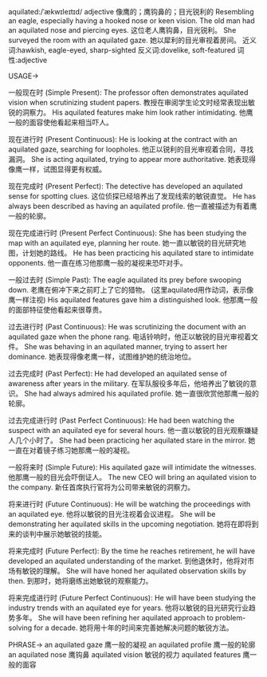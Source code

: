 aquilated:/ˈækwɪleɪtɪd/
adjective
像鹰的；鹰钩鼻的；目光锐利的
Resembling an eagle, especially having a hooked nose or keen vision.
The old man had an aquilated nose and piercing eyes.  这位老人鹰钩鼻，目光锐利。
She surveyed the room with an aquilated gaze. 她以犀利的目光审视着房间。
近义词:hawkish, eagle-eyed, sharp-sighted
反义词:dovelike, soft-featured
词性:adjective


USAGE->

一般现在时 (Simple Present):
The professor often demonstrates aquilated vision when scrutinizing student papers.  教授在审阅学生论文时经常表现出敏锐的洞察力。
His aquilated features make him look rather intimidating.  他鹰一般的面容使他看起来相当吓人。

现在进行时 (Present Continuous):
He is looking at the contract with an aquilated gaze, searching for loopholes. 他正以锐利的目光审视着合同，寻找漏洞。
She is acting aquilated, trying to appear more authoritative.  她表现得像鹰一样，试图显得更有权威。

现在完成时 (Present Perfect):
The detective has developed an aquilated sense for spotting clues.  这位侦探已经培养出了发现线索的敏锐直觉。
He has always been described as having an aquilated profile.  他一直被描述为有着鹰一般的轮廓。


现在完成进行时 (Present Perfect Continuous):
She has been studying the map with an aquilated eye, planning her route.  她一直以敏锐的目光研究地图，计划她的路线。
He has been practicing his aquilated stare to intimidate opponents. 他一直在练习他那鹰一般的凝视来恐吓对手。

一般过去时 (Simple Past):
The eagle aquilated its prey before swooping down.  老鹰在俯冲下来之前盯上了它的猎物。 (这里aquilated用作动词，表示像鹰一样注视)
His aquilated features gave him a distinguished look.  他那鹰一般的面部特征使他看起来很尊贵。


过去进行时 (Past Continuous):
He was scrutinizing the document with an aquilated gaze when the phone rang.  电话铃响时，他正以敏锐的目光审视着文件。
She was behaving in an aquilated manner, trying to assert her dominance.  她表现得像老鹰一样，试图维护她的统治地位。


过去完成时 (Past Perfect):
He had developed an aquilated sense of awareness after years in the military.  在军队服役多年后，他培养出了敏锐的意识。
She had always admired his aquilated profile.  她一直很欣赏他那鹰一般的轮廓。

过去完成进行时 (Past Perfect Continuous):
He had been watching the suspect with an aquilated eye for several hours.  他一直以敏锐的目光观察嫌疑人几个小时了。
She had been practicing her aquilated stare in the mirror.  她一直在对着镜子练习她那鹰一般的凝视。


一般将来时 (Simple Future):
His aquilated gaze will intimidate the witnesses.  他那鹰一般的目光会吓倒证人。
The new CEO will bring an aquilated vision to the company.  新任首席执行官将为公司带来敏锐的洞察力。

将来进行时 (Future Continuous):
He will be watching the proceedings with an aquilated eye. 他将以敏锐的目光注视着会议进程。
She will be demonstrating her aquilated skills in the upcoming negotiation.  她将在即将到来的谈判中展示她敏锐的技能。


将来完成时 (Future Perfect):
By the time he reaches retirement, he will have developed an aquilated understanding of the market.  到他退休时，他将对市场有敏锐的理解。
She will have honed her aquilated observation skills by then.  到那时，她将磨练出她敏锐的观察能力。


将来完成进行时 (Future Perfect Continuous):
He will have been studying the industry trends with an aquilated eye for years.  他将以敏锐的目光研究行业趋势多年。
She will have been refining her aquilated approach to problem-solving for a decade.  她将用十年的时间来完善她解决问题的敏锐方法。



PHRASE->
an aquilated gaze  鹰一般的凝视
an aquilated profile  鹰一般的轮廓
an aquilated nose  鹰钩鼻
aquilated vision  敏锐的视力
aquilated features  鹰一般的面容
